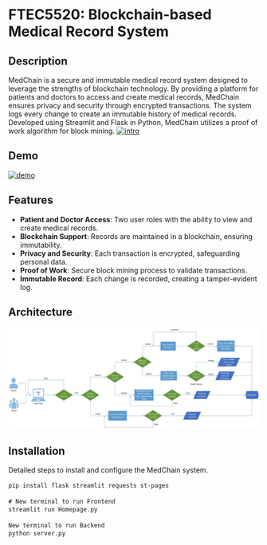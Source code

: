 # FTEC5520: Blockchain-based Medical Record System

## Description
MedChain is a secure and immutable medical record system designed to leverage the strengths of blockchain technology. By providing a platform for patients and doctors to access and create medical records, MedChain ensures privacy and security through encrypted transactions. The system logs every change to create an immutable history of medical records. Developed using Streamlit and Flask in Python, MedChain utilizes a proof of work algorithm for block mining.
[![intro](https://res.cloudinary.com/marcomontalbano/image/upload/v1712818237/video_to_markdown/images/youtube--xJbARKDyjhM-c05b58ac6eb4c4700831b2b3070cd403.jpg)](https://youtu.be/xJbARKDyjhM "intro")

## Demo
[![demo](https://res.cloudinary.com/marcomontalbano/image/upload/v1712817832/video_to_markdown/images/youtube--dpccWB9sa7c-c05b58ac6eb4c4700831b2b3070cd403.jpg)](https://youtu.be/dpccWB9sa7c "demo")


## Features
- **Patient and Doctor Access**: Two user roles with the ability to view and create medical records.
- **Blockchain Support**: Records are maintained in a blockchain, ensuring immutability.
- **Privacy and Security**: Each transaction is encrypted, safeguarding personal data.
- **Proof of Work**: Secure block mining process to validate transactions.
- **Immutable Record**: Each change is recorded, creating a tamper-evident log.

## Architecture
![](architecture.jpg)

## Installation
Detailed steps to install and configure the MedChain system.
```
pip install flask streamlit requests st-pages

# New terminal to run Frontend
streamlit run Homepage.py

New terminal to run Backend
python server.py
```
